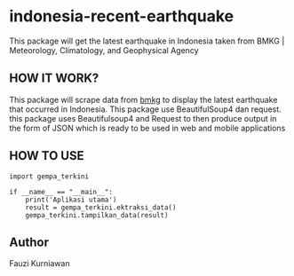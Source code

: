 # indonesia-recent-earthquake
This package will get the latest earthquake in Indonesia taken from BMKG | Meteorology, Climatology, and Geophysical Agency

## HOW IT WORK?
This package will scrape data from [bmkg](https://www.bmkg.go.id) to display the latest earthquake that occurred in Indonesia. This package use BeautifulSoup4 dan request. this package uses Beautifulsoup4 and Request to then produce output in the form of JSON which is ready to be used in web and mobile applications

## HOW TO USE
```
import gempa_terkini

if __name__ == "__main__":
    print('Aplikasi utama')
    result = gempa_terkini.ektraksi_data()
    gempa_terkini.tampilkan_data(result)
```

## Author
Fauzi Kurniawan